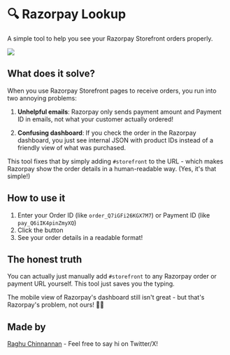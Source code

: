 # 🔍 Razorpay Lookup

A simple tool to help you see your Razorpay Storefront orders properly.

![](https://pbs.twimg.com/media/GmgB4rdbIAAYQ4V?format=jpg&name=4096x4096)

## What does it solve?

When you use Razorpay Storefront pages to receive orders, you run into two annoying problems:

1. **Unhelpful emails**: Razorpay only sends payment amount and Payment ID in emails, not what your customer actually ordered!

2. **Confusing dashboard**: If you check the order in the Razorpay dashboard, you just see internal JSON with product IDs instead of a friendly view of what was purchased.

This tool fixes that by simply adding `#storefront` to the URL - which makes Razorpay show the order details in a human-readable way. (Yes, it's that simple!)

## How to use it

1. Enter your Order ID (like `order_Q7iGFi26KGX7M7`) or Payment ID (like `pay_Q6iIK4pinZmyXQ`)
2. Click the button
3. See your order details in a readable format!

## The honest truth

You can actually just manually add `#storefront` to any Razorpay order or payment URL yourself. This tool just saves you the typing.

The mobile view of Razorpay's dashboard still isn't great - but that's Razorpay's problem, not ours! 🤷‍♂️

## Made by

[Raghu Chinnannan](https://x.com/RaghuChinnannan) - Feel free to say hi on Twitter/X!